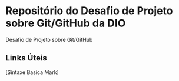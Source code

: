 # Repositório do Desafio de Projeto sobre Git/GitHub da DIO
Desafio de Projeto sobre Git/GitHub


## Links Úteis
[Sintaxe Basica Mark]

